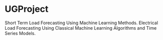 # UGProject
Short Term Load Forecasting Using Machine Learning Methods.
Electrical Load Forecasting Using Classical Machine Learning Algorithms and Time Series Models.
